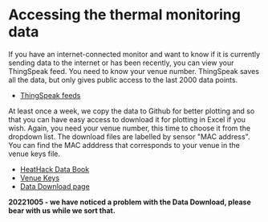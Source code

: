 # Accessing the thermal monitoring data

If you have an internet-connected monitor and want to know if it is currently sending data to the internet or has been recently, you can view your ThingSpeak feed.  You need to know your venue number.  ThingSpeak saves all the data, but only gives public access to the last 2000 data points.

- [ThingSpeak feeds](https://uk.mathworks.com/matlabcentral/profile/authors/15201195?detail=thingspeak)

At least once a week, we copy the data to Github for better plotting and so that you can have easy access to download it for plotting in Excel if you wish.  Again, you need your venue number, this time to choose it from the dropdown list.  The download files are labelled by sensor "MAC address".  You can find the MAC adddress that corresponds to your venue in the venue keys file.


- [HeatHack Data Book](https://jeancarletta.github.io/HeatHack-Data/intro.html)
- [Venue Keys](https://github.com/JeanCarletta/HeatHack-Data/blob/main/venue-keys.csv)
- [Data Download page](https://github.com/JeanCarletta/HeatHack-Data/tree/main/deviceData)

**20221005 - we have noticed a problem with the Data Download, please bear with us while we sort that.**

